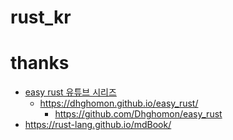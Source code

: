 # rust_kr

# thanks
- [easy rust 유튜브 시리즈](https://youtube.com/playlist?list=PLfllocyHVgsSJf1zO6k6o3SX2mbZjAqYE&si=FqG1Ajd3myvXltd7)
  - https://dhghomon.github.io/easy_rust/
    - https://github.com/Dhghomon/easy_rust
- https://rust-lang.github.io/mdBook/
